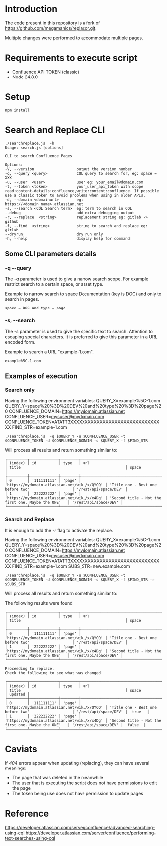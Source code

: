 # Introduction

The code present in this repository is a fork of https://github.com/megamanics/replacor.git.

Multiple changes were performed to accommodate multiple pages.

# Requirements to execute script
- Confluence API TOKEN (classic)
- Node 24.8.0

# Setup

```
npm install
```

# Search and Replace CLI

```
./searchreplace.js  -h
Usage: search.js [options]

CLI to search Confluence Pages

Options:
-V, --version                   output the version number
-q, --query <query>             CQL query to search for, eg: space = XXX
-u, --user  <user>              user eg: your_email@domain.com
-t, --token <token>             your_user_api_token with scope read:content-details:confluence,write:content:confluence. If possible use a classic token to avoid problems when using in older APIs.
-d, --domain <domainurl>        eg: https://<domain_name>.atlassian.net
-s, --search <CQL Search term>  eg: term to search in CQL
--debug                         add extra debugging output
-r, --replace  <string>         replacement string eg: gitlab -> github
-f, --find  <string>            string to search and replace eg: gitlab
--dryrun                        dry run only
-h, --help                      display help for command
```

## Some CLI parameters details

### -q --query <query>

The _-q_ parameter is used to give a narrow search scope. 
For example restrict search to a certain space, or asset type.

Example to narrow search to space Documentation (key is DOC) and only  to search in pages.
```
space = DOC and type = page
```
### -s, --search <CQL Search term>

The _-s_ parameter is used to give the specific text to search.
Attention to escaping special characters.
It is preferred to give this parameter in a URL encoded form. 

Example to search a URL "example-1.com".

```
example%5C-1.com
```

## Examples of execution

### Search only

Having the following environment variables:
QUERY_X=example%5C-1.com
QUERY_Y=space%20%3D%20DEV%20and%20type%20%3D%20page%20
CONFLUENCE_DOMAIN=https://mydomain.atlassian.net
CONFLUENCE_USER=mysuser@mydomain.com
CONFLUENCE_TOKEN=ATATT3XXXXXXXXXXXXXXXXXXXXXXXXXXXXXXXX
FIND_STR=example-1.com

```
./searchreplace.js  -q $QUERY_Y -u $CONFLUENCE_USER -t $CONFLUENCE_TOKEN -d $CONFLUENCE_DOMAIN -s $QUERY_X -f $FIND_STR                                                             
```

Will process all results and return something similar to:
```
┌─────────┬─────────────┬────────┬──────────────────────────────────────────────┬─────────────────────────────────────────────────────┬───────────────────────┐
│ (index) │ id          │ type   │ url                                          │ title                                               │ space                 │
├─────────┼─────────────┼────────┼──────────────────────────────────────────────┼─────────────────────────────────────────────────────┼───────────────────────┤
│ 0       │ '111111111' │ 'page' │ 'https://mydomain.atlassian.net/wiki/x/QYCQ' │ 'Title one - Best one before two'                   │ '/rest/api/space/DEV' │
│ 1       │ '222222222' │ 'page' │ 'https://mydomain.atlassian.net/wiki/x/x4Dg' │ 'Second title - Not the first one. Maybe the ONE'   │ '/rest/api/space/DEV' │
└─────────┴─────────────┴────────┴──────────────────────────────────────────────┴─────────────────────────────────────────────────────┴───────────────────────┘
```
### Search and Replace

It is enough to add the _-r_ flag to activate the replace.

Having the following environment variables:
QUERY_X=example%5C-1.com
QUERY_Y=space%20%3D%20DEV%20and%20type%20%3D%20page%20
CONFLUENCE_DOMAIN=https://mydomain.atlassian.net
CONFLUENCE_USER=mysuser@mydomain.com
CONFLUENCE_TOKEN=ATATT3XXXXXXXXXXXXXXXXXXXXXXXXXXXXXXXX
FIND_STR=example-1.com
SUBS_STR=new.example.com

```
./searchreplace.js  -q $QUERY_Y -u $CONFLUENCE_USER -t $CONFLUENCE_TOKEN -d $CONFLUENCE_DOMAIN -s $QUERY_X -f $FIND_STR -r $SUBS_STR                                                             
```

Will process all results and return something similar to:

The following results were found
```
┌─────────┬─────────────┬────────┬──────────────────────────────────────────────┬─────────────────────────────────────────────────────┬───────────────────────┐
│ (index) │ id          │ type   │ url                                          │ title                                               │ space                 │
├─────────┼─────────────┼────────┼──────────────────────────────────────────────┼─────────────────────────────────────────────────────┼───────────────────────┤
│ 0       │ '111111111' │ 'page' │ 'https://mydomain.atlassian.net/wiki/x/QYCQ' │ 'Title one - Best one before two'                   │ '/rest/api/space/DEV' │
│ 1       │ '222222222' │ 'page' │ 'https://mydomain.atlassian.net/wiki/x/x4Dg' │ 'Second title - Not the first one. Maybe the ONE'   │ '/rest/api/space/DEV' │
└─────────┴─────────────┴────────┴──────────────────────────────────────────────┴─────────────────────────────────────────────────────┴───────────────────────┘

Proceeding to replace.
Check the following to see what was changed

┌─────────┬─────────────┬────────┬──────────────────────────────────────────────┬─────────────────────────────────────────────────────┬─────────────────────────────────┐
│ (index) │ id          │ type   │ url                                          │ title                                               │ space                 │ updated │
├─────────┼─────────────┼────────┼──────────────────────────────────────────────┼─────────────────────────────────────────────────────┼─────────────────────────────────┤
│ 0       │ '111111111' │ 'page' │ 'https://mydomain.atlassian.net/wiki/x/QYCQ' │ 'Title one - Best one before two'                   │ '/rest/api/space/DEV' │  true   │
│ 1       │ '222222222' │ 'page' │ 'https://mydomain.atlassian.net/wiki/x/x4Dg' │ 'Second title - Not the first one. Maybe the ONE'   │ '/rest/api/space/DEV' │  false  │
└─────────┴─────────────┴────────┴──────────────────────────────────────────────┴─────────────────────────────────────────────────────┴───────────────────────┴─────────┘
```

# Caviats

If _404_ errors appear when updating (replacing), they can have several meanings:
- The page that was deleted in the meanwhile
- The user that is executing the script does not have permissions to edit the page
- The token being use does not have permission to update pages


# Reference

https://developer.atlassian.com/server/confluence/advanced-searching-using-cql
https://developer.atlassian.com/server/confluence/performing-text-searches-using-cql
